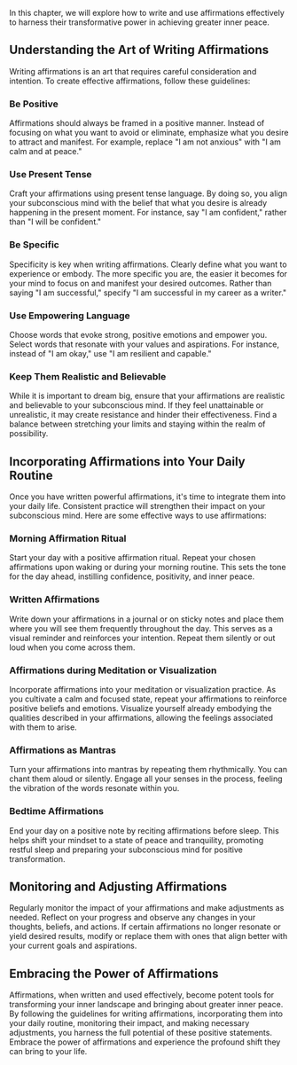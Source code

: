 
In this chapter, we will explore how to write and use affirmations effectively to harness their transformative power in achieving greater inner peace.

Understanding the Art of Writing Affirmations
---------------------------------------------

Writing affirmations is an art that requires careful consideration and intention. To create effective affirmations, follow these guidelines:

### Be Positive

Affirmations should always be framed in a positive manner. Instead of focusing on what you want to avoid or eliminate, emphasize what you desire to attract and manifest. For example, replace "I am not anxious" with "I am calm and at peace."

### Use Present Tense

Craft your affirmations using present tense language. By doing so, you align your subconscious mind with the belief that what you desire is already happening in the present moment. For instance, say "I am confident," rather than "I will be confident."

### Be Specific

Specificity is key when writing affirmations. Clearly define what you want to experience or embody. The more specific you are, the easier it becomes for your mind to focus on and manifest your desired outcomes. Rather than saying "I am successful," specify "I am successful in my career as a writer."

### Use Empowering Language

Choose words that evoke strong, positive emotions and empower you. Select words that resonate with your values and aspirations. For instance, instead of "I am okay," use "I am resilient and capable."

### Keep Them Realistic and Believable

While it is important to dream big, ensure that your affirmations are realistic and believable to your subconscious mind. If they feel unattainable or unrealistic, it may create resistance and hinder their effectiveness. Find a balance between stretching your limits and staying within the realm of possibility.

Incorporating Affirmations into Your Daily Routine
--------------------------------------------------

Once you have written powerful affirmations, it's time to integrate them into your daily life. Consistent practice will strengthen their impact on your subconscious mind. Here are some effective ways to use affirmations:

### Morning Affirmation Ritual

Start your day with a positive affirmation ritual. Repeat your chosen affirmations upon waking or during your morning routine. This sets the tone for the day ahead, instilling confidence, positivity, and inner peace.

### Written Affirmations

Write down your affirmations in a journal or on sticky notes and place them where you will see them frequently throughout the day. This serves as a visual reminder and reinforces your intention. Repeat them silently or out loud when you come across them.

### Affirmations during Meditation or Visualization

Incorporate affirmations into your meditation or visualization practice. As you cultivate a calm and focused state, repeat your affirmations to reinforce positive beliefs and emotions. Visualize yourself already embodying the qualities described in your affirmations, allowing the feelings associated with them to arise.

### Affirmations as Mantras

Turn your affirmations into mantras by repeating them rhythmically. You can chant them aloud or silently. Engage all your senses in the process, feeling the vibration of the words resonate within you.

### Bedtime Affirmations

End your day on a positive note by reciting affirmations before sleep. This helps shift your mindset to a state of peace and tranquility, promoting restful sleep and preparing your subconscious mind for positive transformation.

Monitoring and Adjusting Affirmations
-------------------------------------

Regularly monitor the impact of your affirmations and make adjustments as needed. Reflect on your progress and observe any changes in your thoughts, beliefs, and actions. If certain affirmations no longer resonate or yield desired results, modify or replace them with ones that align better with your current goals and aspirations.

Embracing the Power of Affirmations
-----------------------------------

Affirmations, when written and used effectively, become potent tools for transforming your inner landscape and bringing about greater inner peace. By following the guidelines for writing affirmations, incorporating them into your daily routine, monitoring their impact, and making necessary adjustments, you harness the full potential of these positive statements. Embrace the power of affirmations and experience the profound shift they can bring to your life.
